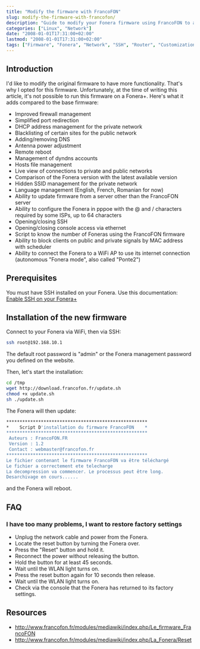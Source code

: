 ```yaml
---
title: "Modify the firmware with FrancoFON"
slug: modify-the-firmware-with-francofon/
description: "Guide to modify your Fonera firmware using FrancoFON to add enhanced functionality including improved firewall management, port redirection, and more advanced networking options."
categories: ["Linux", "Network"]
date: "2008-01-01T17:31:00+02:00"
lastmod: "2008-01-01T17:31:00+02:00"
tags: ["Firmware", "Fonera", "Network", "SSH", "Router", "Customization"]
---
```


## Introduction

I'd like to modify the original firmware to have more functionality. That's why I opted for this firmware. Unfortunately, at the time of writing this article, it's not possible to run this firmware on a Fonera+. Here's what it adds compared to the base firmware:

- Improved firewall management
- Simplified port redirection
- DHCP address management for the private network
- Blacklisting of certain sites for the public network
- Adding/removing DNS
- Antenna power adjustment
- Remote reboot
- Management of dyndns accounts
- Hosts file management
- Live view of connections to private and public networks
- Comparison of the Fonera version with the latest available version
- Hidden SSID management for the private network
- Language management (English, French, Romanian for now)
- Ability to update firmware from a server other than the FrancoFON server
- Ability to configure the Fonera in pppoe with the @ and / characters required by some ISPs, up to 64 characters
- Opening/closing SSH
- Opening/closing console access via ethernet
- Script to know the number of Foneras using the FrancoFON firmware
- Ability to block clients on public and private signals by MAC address with scheduler
- Ability to connect the Fonera to a WiFi AP to use its internet connection (autonomous "Fonera mode", also called "Ponte2")

## Prerequisites

You must have SSH installed on your Fonera. Use this documentation:
[Enable SSH on your Fonera+](./fonera-ssh.md)

## Installation of the new firmware

Connect to your Fonera via WiFi, then via SSH:

```bash
ssh root@192.168.10.1
```

The default root password is "admin" or the Fonera management password you defined on the website.

Then, let's start the installation:

```bash
cd /tmp
wget http://download.francofon.fr/update.sh
chmod +x update.sh
sh ./update.sh
```

The Fonera will then update:

```bash
*****************************************************
*    Script D'installation du firmware FrancoFON    *
*****************************************************
 Auteurs : FrancoFON.FR
 Version : 1.2
 Contact : webmaster@francofon.fr
*****************************************************
Le fichier contenant le firmware FrancoFON va être téléchargé
Le fichier a correctement ete telecharge
La decompression va commencer. Le processus peut être long.
Desarchivage en cours......
```

and the Fonera will reboot.

## FAQ

### I have too many problems, I want to restore factory settings

- Unplug the network cable and power from the Fonera.
- Locate the reset button by turning the Fonera over.
- Press the "Reset" button and hold it.
- Reconnect the power without releasing the button.
- Hold the button for at least 45 seconds.
- Wait until the WLAN light turns on.
- Press the reset button again for 10 seconds then release.
- Wait until the WLAN light turns on.
- Check via the console that the Fonera has returned to its factory settings.

## Resources
- http://www.francofon.fr/modules/mediawiki/index.php/Le_firmware_FrancoFON
- http://www.francofon.fr/modules/mediawiki/index.php/La_Fonera/Reset
